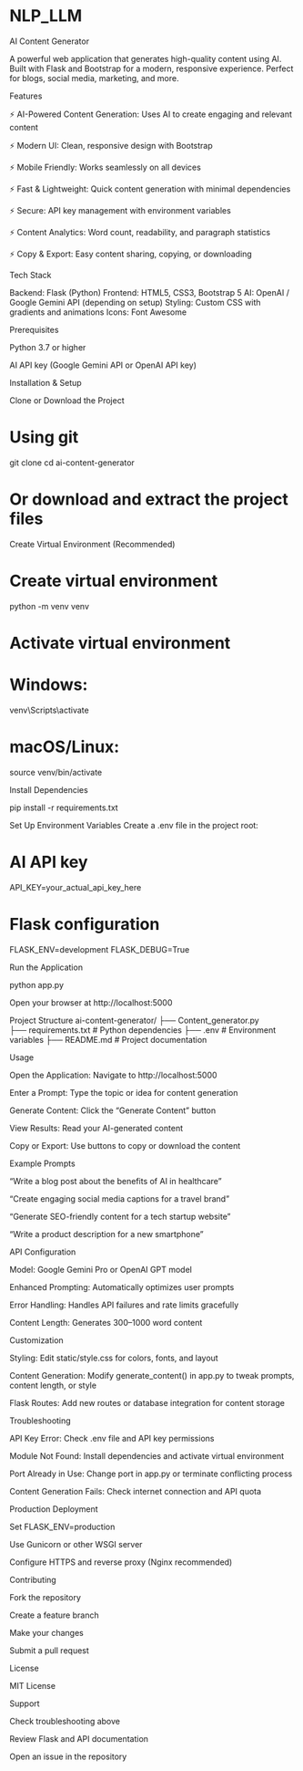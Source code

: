 # NLP_LLM

AI Content Generator

A powerful web application that generates high-quality content using AI. Built with Flask and Bootstrap for a modern, responsive experience. Perfect for blogs, social media, marketing, and more.

Features

⚡ AI-Powered Content Generation: Uses AI to create engaging and relevant content

⚡ Modern UI: Clean, responsive design with Bootstrap

⚡ Mobile Friendly: Works seamlessly on all devices

⚡ Fast & Lightweight: Quick content generation with minimal dependencies

⚡ Secure: API key management with environment variables

⚡ Content Analytics: Word count, readability, and paragraph statistics

⚡ Copy & Export: Easy content sharing, copying, or downloading

Tech Stack

Backend: Flask (Python)
Frontend: HTML5, CSS3, Bootstrap 5
AI: OpenAI / Google Gemini API (depending on setup)
Styling: Custom CSS with gradients and animations
Icons: Font Awesome

Prerequisites

Python 3.7 or higher

AI API key (Google Gemini API or OpenAI API key)

Installation & Setup

Clone or Download the Project

# Using git
git clone <repository-url>
cd ai-content-generator

# Or download and extract the project files


Create Virtual Environment (Recommended)

# Create virtual environment
python -m venv venv

# Activate virtual environment
# Windows:
venv\Scripts\activate
# macOS/Linux:
source venv/bin/activate


Install Dependencies

pip install -r requirements.txt


Set Up Environment Variables
Create a .env file in the project root:

# AI API key
API_KEY=your_actual_api_key_here

# Flask configuration
FLASK_ENV=development
FLASK_DEBUG=True


Run the Application

python app.py


Open your browser at http://localhost:5000

Project Structure
ai-content-generator/
├── Content_generator.py               
├── requirements.txt     # Python dependencies
├── .env                 # Environment variables
├── README.md            # Project documentation


Usage

Open the Application: Navigate to http://localhost:5000

Enter a Prompt: Type the topic or idea for content generation

Generate Content: Click the “Generate Content” button

View Results: Read your AI-generated content

Copy or Export: Use buttons to copy or download the content

Example Prompts

“Write a blog post about the benefits of AI in healthcare”

“Create engaging social media captions for a travel brand”

“Generate SEO-friendly content for a tech startup website”

“Write a product description for a new smartphone”

API Configuration

Model: Google Gemini Pro or OpenAI GPT model

Enhanced Prompting: Automatically optimizes user prompts

Error Handling: Handles API failures and rate limits gracefully

Content Length: Generates 300–1000 word content

Customization

Styling: Edit static/style.css for colors, fonts, and layout

Content Generation: Modify generate_content() in app.py to tweak prompts, content length, or style

Flask Routes: Add new routes or database integration for content storage

Troubleshooting

API Key Error: Check .env file and API key permissions

Module Not Found: Install dependencies and activate virtual environment

Port Already in Use: Change port in app.py or terminate conflicting process

Content Generation Fails: Check internet connection and API quota

Production Deployment

Set FLASK_ENV=production

Use Gunicorn or other WSGI server

Configure HTTPS and reverse proxy (Nginx recommended)

Contributing

Fork the repository

Create a feature branch

Make your changes

Submit a pull request

License

MIT License

Support

Check troubleshooting above

Review Flask and API documentation

Open an issue in the repository
